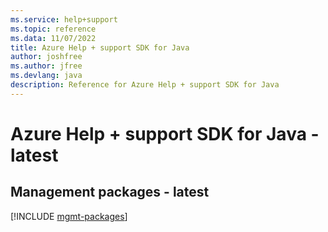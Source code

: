 ```yaml
---
ms.service: help+support
ms.topic: reference
ms.data: 11/07/2022
title: Azure Help + support SDK for Java
author: joshfree
ms.author: jfree
ms.devlang: java
description: Reference for Azure Help + support SDK for Java
---
```

# Azure Help + support SDK for Java - latest

## Management packages - latest
[!INCLUDE [mgmt-packages](help-+-support-mgmt-index.md)]